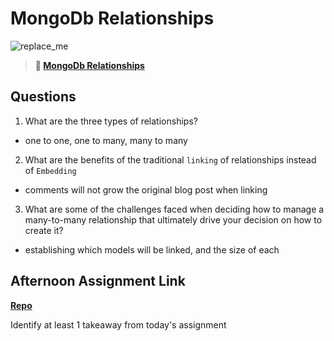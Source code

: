 # MongoDb Relationships

![replace_me](https://codeworks.blob.core.windows.net/public/assets/img/illustrations/placeholder.svg)

> **📖 [MongoDb Relationships](https://codeworksacademy.com/fs-student-guide/resources/wk5/02-Relationships)**

## Questions

1. What are the three types of relationships?

- one to one, one to many, many to many

2. What are the benefits of the traditional `linking` of relationships instead of `Embedding`

- comments will not grow the original blog post when linking

3. What are some of the challenges faced when deciding how to manage a many-to-many relationship that ultimately drive your decision on how to create it?

- establishing which models will be linked, and the size of each

## Afternoon Assignment Link

**[Repo](https://github.com/ZachCoop/Gregslist-auth)**

Identify at least 1 takeaway from today's assignment
